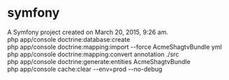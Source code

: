 symfony
=======

A Symfony project created on March 20, 2015, 9:26 am.<br/>
php app/console doctrine:database:create <br/>
php app/console doctrine:mapping:import --force AcmeShagtvBundle yml <br/>
php app/console doctrine:mapping:convert annotation ./src <br/>
php app/console doctrine:generate:entities AcmeShagtvBundle <br/>
php app/console cache:clear  --env=prod --no-debug